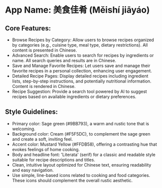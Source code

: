 # **App Name**: 美食佳肴 (Měishí jiāyáo)

## Core Features:

- Browse Recipes by Category: Allow users to browse recipes organized by categories (e.g., cuisine type, meal type, dietary restrictions). All content is presented in Chinese.
- Advanced Search: Enable users to search for recipes by ingredients or name. All search queries and results are in Chinese.
- Save and Manage Favorite Recipes: Let users save and manage their favorite recipes in a personal collection, enhancing user engagement.
- Detailed Recipe Pages: Display detailed recipes including ingredient lists, step-by-step instructions, and potentially nutritional information. Content is rendered in Chinese.
- Recipe Suggestion: Provide a search tool powered by AI to suggest recipes based on available ingredients or dietary preferences.

## Style Guidelines:

- Primary color: Sage green (#9BB793), a warm and rustic tone that is welcoming.
- Background color: Cream (#F5F5DC), to complement the sage green and create a soft, inviting feel.
- Accent color: Mustard Yellow (#FFDB58), offering a contrasting hue that evokes feelings of home cooking.
- Body and headline font: 'Literata' (serif) for a classic and readable style suitable for recipe descriptions and titles.
- Clean, intuitive layout optimized for Chinese text, ensuring readability and easy navigation.
- Use simple, line-based icons related to cooking and food categories. These icons should complement the overall rustic aesthetic.